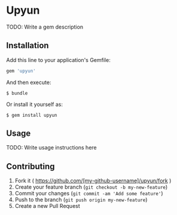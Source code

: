 # Upyun

TODO: Write a gem description

## Installation

Add this line to your application's Gemfile:

```ruby
gem 'upyun'
```

And then execute:

    $ bundle

Or install it yourself as:

    $ gem install upyun

## Usage

TODO: Write usage instructions here

## Contributing

1. Fork it ( https://github.com/[my-github-username]/upyun/fork )
2. Create your feature branch (`git checkout -b my-new-feature`)
3. Commit your changes (`git commit -am 'Add some feature'`)
4. Push to the branch (`git push origin my-new-feature`)
5. Create a new Pull Request
